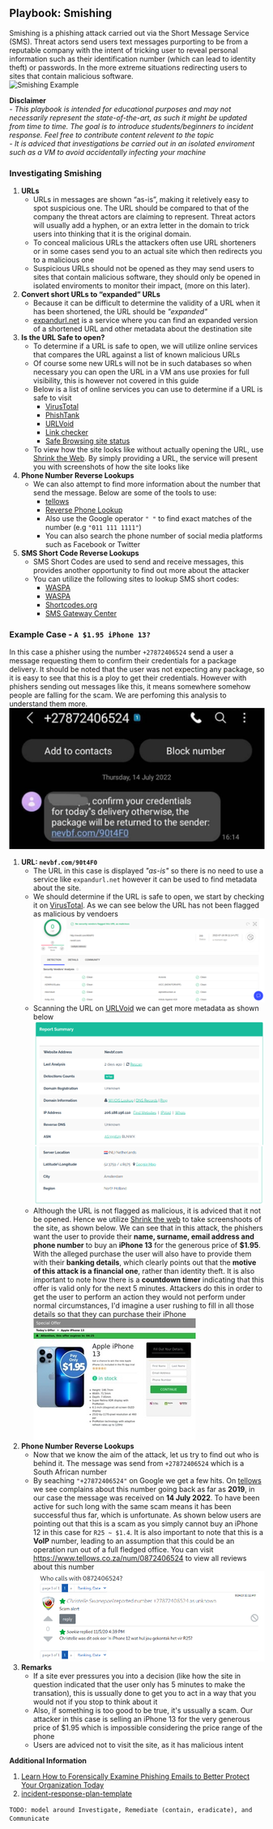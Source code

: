 ## Playbook: Smishing   
Smishing is a phishing attack carried out via the Short Message Service (SMS). Threat actors send users text messages purporting to be from a reputable 
company with the intent of tricking user to reveal personal information such as their identification number (which can lead to identity theft) or 
passwords. In the more extreme situations redirecting users to sites that contain  malicious software.  
![Smishing Example](https://i0.wp.com/dufeu-it.co.uk/wp-content/uploads/2021/09/smishing-blog-header.jpg)

**Disclaimer**  
*- This playbook is intended for educational purposes and may not necessarily represent the state-of-the-art, as such it might be updated from time to time. The goal is to introduce students/beginners to incident response. Feel free to contribute content relevent to the topic*  
*- It is adviced that investigations be carried out in an isolated enviroment such as a VM to avoid accidentally infecting your machine*

### Investigating Smishing
1. **URLs**
   - URLs in messages are shown “as-is”, making it reletively easy to spot suspicious one. The URL should be compared to that of the company the threat actors are claiming to represent. Threat actors will usually add a hyphen, or an extra letter in the domain to trick users into thinking that it is the original domain.
   - To conceal malicious URLs the attackers often use URL shorteners or in some cases send you to an actual site which then redirects you to a malicious one
   - Suspicious URLs should not be opened as they may send users to sites that contain malicious software, they should only be opened in isolated enviroments to monitor their impact, (more on this later).
1. **Convert short URLs to “expanded” URLs**
   - Because it can be difficult to determine the validity of a URL when it has been shortened, the URL should be *"expanded"*
   - [expandurl.net](https://www.expandurl.net/) is a service where you can find an expanded version of a shortened URL and other metadata about the destination site
3. **Is the URL Safe to open?**
   - To determine if a URL is safe to open, we will utilize online services that compares the URL against a list of known malicious URLs
   -  Of course some new URLs will not be in such databases so when necessary you can open the URL in a VM ans use proxies for full visibility, this is however not covered in this guide
   - Below is a list of online services you can use to determine if a URL is safe to visit
      - [VirusTotal](https://www.virustotal.com/gui/home/url)
      - [PhishTank](https://www.phishtank.com/)
      - [URLVoid](https://www.urlvoid.com/)
      - [Link checker](https://www.psafe.com/dfndr-lab/)
      - [Safe Browsing site status](https://transparencyreport.google.com/safe-browsing/search)
   - To view how the site looks like without actually opening the URL, use [Shrink the Web](https://shrinktheweb.com/). By simply providing a URL, the service will present you with screenshots of how the site looks like
5. **Phone Number Reverse Lookups**
   - We can also attempt to find more information about the number that send the message. Below are some of the tools to use:
      - [tellows](https://www.tellows.co.za/)
      - [Reverse Phone Lookup](http://www.reversephonelookup.com)
      - Also use the Google operator `" "` to find exact matches of the number (e.g `"011 111 1111"`)
      - You can also search the phone number of social media platforms such as Facebook or Twitter  
7. **SMS Short Code Reverse Lookups**
   - SMS Short Codes are used to send and receive messages, this provides another opportunity to find out more about the attacker
   - You can utilize the following sites to lookup SMS short codes:
      - [WASPA](https://codes.waspa.org.za/)
      - [WASPA](https://www.smscodes.co.za/index.asp)
      - [Shortcodes.org](https://shortcodes.org/#)
      - [SMS Gateway Center](https://www.smsgatewaycenter.com/trace-shortcode.html)

### Example Case - `A $1.95 iPhone 13?`
In this case a phisher using the number `+27872406524` send a user a message requesting them to confirm their credentials for a package delivery. It should be noted that the user was not expecting any package, so it is easy to see that this is a ploy to get their credentials. However with phishers sending out messages like this, it means somewhere somehow people are falling for the scam. We are perfoming this analysis to understand them more.  
![Example Case](./img/smishing/example_case.jpeg)

1. **URL: `nevbf.com/90t4F0`**  
   - The URL in this case is displayed *"as-is"* so there is no need to use a service like `expandurl.net` however it can be used to find metadata about the site. 
   - We should determine if the URL is safe to open, we start by checking it on [VirusTotal](https://www.virustotal.com/gui/home/url). As we can see below the URL has not been flagged as malicious by vendoers
   ![Virus Total Capture](./img/smishing/virus_total.png)
   - Scanning the URL on [URLVoid](https://www.urlvoid.com/) we can get more metadata as shown below
   ![URL Void](./img/smishing/url_void_1.png)
   ![URL Void](./img/smishing/url_void_2.png)
   - Although the URL is not flagged as malicious, it is adviced that it not be opened. Hence we utilize [Shrink the web](https://shrinktheweb.com/) to take screenshoots of the site, as shown below. We can see that in this attack, the phishers want the user to provide their **name, surname, email address and phone number** to buy an **iPhone 13** for the generous price of **$1.95**. With the alleged purchase the user will also have to provide them with their **banking details**, which clearly points out that the **motive of this attack is a financial one**, rather than identity theft. It is also important to note how there is a **countdown timer** indicating that this offer is valid only for the next 5 minutes. Attackers do this in order to get the user to perform an action they would not perform under normal circumstances, I'd imagine a user rushing to fill in all those details so that they can purchase their iPhone  
   ![Shrink the Web Capture](./img/smishing/shrink_the_web.jpeg)
2. **Phone Number Reverse Lookups**
   - Now that we know the aim of the attack, let us try to find out who is behind it. The message was send from `+27872406524` which is a South African number
   - By seaching `"+27872406524"` on Google we get a few hits. On [tellows](https://www.tellows.co.za/) we see complains about this number going back as far as **2019**, in our case the message was received on **14 July 2022**. To have been active for such long with the same scam means it has been successful thus far, which is unfortunate. As shown below users are pointing out that this is a scam as you simply cannot buy an iPhone 12 in this case for `R25 ~ $1.4`. It is also important to note that this is a **VoIP** number, leading to an assumption that this could be an operation run out of a full fledged office. You can visit https://www.tellows.co.za/num/0872406524 to view all reviews about this number 
   ![Tellows Capture](./img/smishing/tellows.png)
3. **Remarks**
   - If a site ever pressures you into a decision (like how the site in question indicated that the user only has 5 minutes to make the transation), this is ussually done to get you to act in a way that you would not if you stop to think about it
   - Also, if something is too good to be true, it's ussually a scam. Our attacker in this case is selling an iPhone 13 for the very generous price of $1.95 which is impossible considering the price range of the phone  
   - Users are adviced not to visit the site, as it has malicious intent

**Additional Information**
1. [Learn How to Forensically Examine Phishing Emails to Better Protect Your Organization Today](https://www.knowbe4.com/hubfs/KB4-ForensicsPhishing_Slides.pdf?hsLang=en)
1. [incident-response-plan-template](https://github.com/counteractive/incident-response-plan-template)

`TODO: model around Investigate, Remediate (contain, eradicate), and Communicate`
